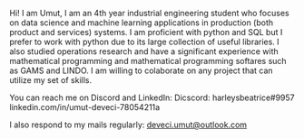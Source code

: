 Hi! I am Umut,
I am an 4th year industrial engineering student who focuses on data science and machine learning applications in production (both product and services) systems. 
I am proficient with python and SQL but I prefer to work with python due to its large collection of useful libraries.
I also studied operations research and have a significant experience with mathematical programming and mathematical programming softares such as GAMS and LINDO.
I am willing to colaborate on any project that can utilize my set of skills. 

You can reach me on Discord and LinkedIn:
Dicscord: harleysbeatrice#9957
linkedin.com/in/umut-deveci-78054211a

I also respond to my mails regularly:
deveci.umut@outlook.com

